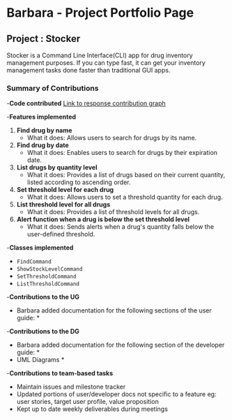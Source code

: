 # Barbara - Project Portfolio Page

## Project : Stocker
Stocker is a Command Line Interface(CLI) app for drug inventory management purposes.
If you can type fast, it can get your inventory management tasks done faster than traditional
GUI apps.

### Summary of Contributions

-**Code contributed** [Link to response contribution graph](https://nus-cs2113-ay2324s1.github.io/tp-dashboard/?search=&sort=groupTitle&sortWithin=title&timeframe=commit&mergegroup=&groupSelect=groupByRepos&breakdown=true&checkedFileTypes=docs~functional-code~test-code&since=2023-09-22&tabOpen=true&tabType=authorship&tabAuthor=Barbaracwx&tabRepo=AY2324S1-CS2113-T17-3%2Ftp%5Bmaster%5D&authorshipIsMergeGroup=false&authorshipFileTypes=docs~functional-code~test-code&authorshipIsBinaryFileTypeChecked=false&authorshipIsIgnoredFilesChecked=false)

-**Features implemented**
1) **Find drug by name**
    * What it does: Allows users to search for drugs by its name.
2) **Find drug by date**
    * What it does: Enables users to search for drugs by their expiration date.
3) **List drugs by quantity level**
    * What it does: Provides a list of drugs based on their current quantity, listed according to ascending order.
4) **Set threshold level for each drug**
    * What it does: Allows users to set a threshold quantity for each drug.
5) **List threshold level for all drugs**
    * What it does: Provides a list of threshold levels for all drugs.
6) **Alert function when a drug is below the set threshold level**
    * What it does: Sends alerts when a drug's quantity falls below the user-defined threshold.


-**Classes implemented**
* `FindCommand`
* `ShowStockLevelCommand`
* `SetThresholdCommand`
* `ListThresholdCommand`

-**Contributions to the UG**
* Barbara added documentation for the following sections of
  the user guide:
    * 


-**Contributions to the DG**
* Barbara added documentation for the following section of
  the developer guide:
    * 
* UML Diagrams
    * 

-**Contributions to team-based tasks**
* Maintain issues and milestone tracker
* Updated portions of user/developer docs not specific to a feature eg: user stories, target user profile, 
value proposition
* Kept up to date weekly deliverables during meetings




